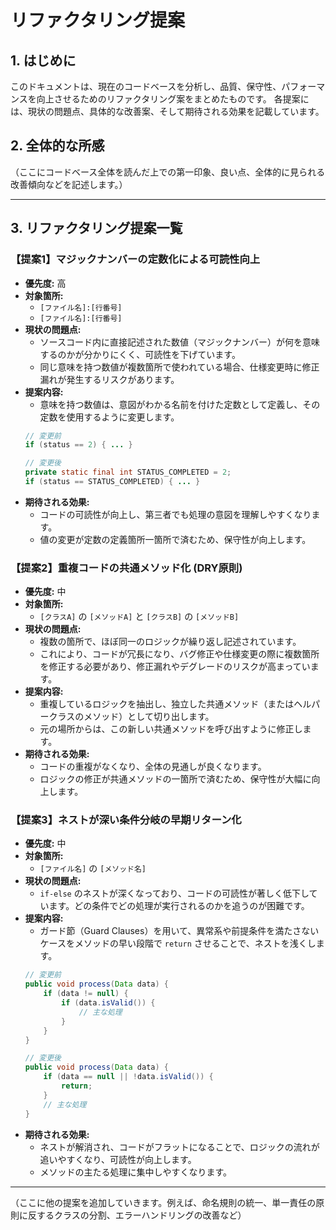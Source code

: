 # リファクタリング提案

## 1. はじめに

このドキュメントは、現在のコードベースを分析し、品質、保守性、パフォーマンスを向上させるためのリファクタリング案をまとめたものです。
各提案には、現状の問題点、具体的な改善案、そして期待される効果を記載しています。

## 2. 全体的な所感

（ここにコードベース全体を読んだ上での第一印象、良い点、全体的に見られる改善傾向などを記述します。）

---

## 3. リファクタリング提案一覧

### 【提案1】マジックナンバーの定数化による可読性向上

*   **優先度:** 高
*   **対象箇所:**
    *   `[ファイル名]:[行番号]`
    *   `[ファイル名]:[行番号]`
*   **現状の問題点:**
    *   ソースコード内に直接記述された数値（マジックナンバー）が何を意味するのかが分かりにくく、可読性を下げています。
    *   同じ意味を持つ数値が複数箇所で使われている場合、仕様変更時に修正漏れが発生するリスクがあります。
*   **提案内容:**
    *   意味を持つ数値は、意図がわかる名前を付けた定数として定義し、その定数を使用するように変更します。
    ```java
    // 変更前
    if (status == 2) { ... }

    // 変更後
    private static final int STATUS_COMPLETED = 2;
    if (status == STATUS_COMPLETED) { ... }
    ```
*   **期待される効果:**
    *   コードの可読性が向上し、第三者でも処理の意図を理解しやすくなります。
    *   値の変更が定数の定義箇所一箇所で済むため、保守性が向上します。

### 【提案2】重複コードの共通メソッド化 (DRY原則)

*   **優先度:** 中
*   **対象箇所:**
    *   `[クラスA]` の `[メソッドA]` と `[クラスB]` の `[メソッドB]`
*   **現状の問題点:**
    *   複数の箇所で、ほぼ同一のロジックが繰り返し記述されています。
    *   これにより、コードが冗長になり、バグ修正や仕様変更の際に複数箇所を修正する必要があり、修正漏れやデグレードのリスクが高まっています。
*   **提案内容:**
    *   重複しているロジックを抽出し、独立した共通メソッド（またはヘルパークラスのメソッド）として切り出します。
    *   元の場所からは、この新しい共通メソッドを呼び出すように修正します。
*   **期待される効果:**
    *   コードの重複がなくなり、全体の見通しが良くなります。
    *   ロジックの修正が共通メソッドの一箇所で済むため、保守性が大幅に向上します。

### 【提案3】ネストが深い条件分岐の早期リターン化

*   **優先度:** 中
*   **対象箇所:**
    *   `[ファイル名]` の `[メソッド名]`
*   **現状の問題点:**
    *   `if-else` のネストが深くなっており、コードの可読性が著しく低下しています。どの条件でどの処理が実行されるのかを追うのが困難です。
*   **提案内容:**
    *   ガード節（Guard Clauses）を用いて、異常系や前提条件を満たさないケースをメソッドの早い段階で `return` させることで、ネストを浅くします。
    ```java
    // 変更前
    public void process(Data data) {
        if (data != null) {
            if (data.isValid()) {
                // 主な処理
            }
        }
    }

    // 変更後
    public void process(Data data) {
        if (data == null || !data.isValid()) {
            return;
        }
        // 主な処理
    }
    ```
*   **期待される効果:**
    *   ネストが解消され、コードがフラットになることで、ロジックの流れが追いやすくなり、可読性が向上します。
    *   メソッドの主たる処理に集中しやすくなります。

---

（ここに他の提案を追加していきます。例えば、命名規則の統一、単一責任の原則に反するクラスの分割、エラーハンドリングの改善など）